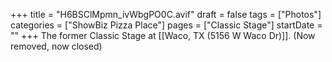 +++
title = "H6BSClMpmn_ivWbgPO0C.avif"
draft = false
tags = ["Photos"]
categories = ["ShowBiz Pizza Place"]
pages = ["Classic Stage"]
startDate = ""
+++
The former Classic Stage at [[Waco, TX (5156 W Waco Dr)]]. (Now removed, now closed)
